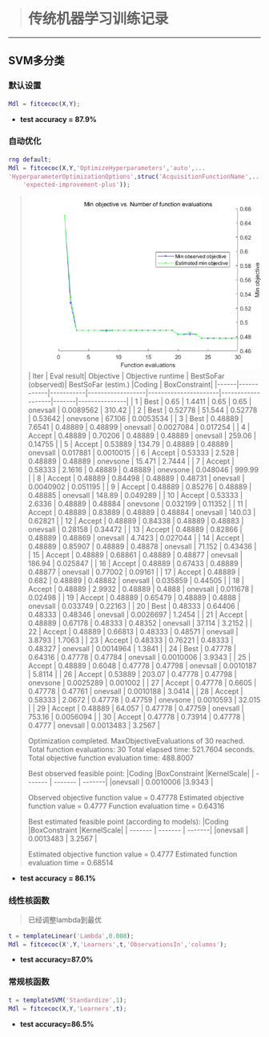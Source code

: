 > # 传统机器学习训练记录
-----------------------------
## SVM多分类
### 默认设置
```matlab
Mdl = fitcecoc(X,Y);
```
- **test accuracy = 87.9%**


### 自动优化
```matlab
rng default;
Mdl = fitcecoc(X,Y,'OptimizeHyperparameters','auto',...
'HyperparameterOptimizationOptions',struc('AcquisitionFunctionName',...
    'expected-improvement-plus'));
```
> ![](autoforparament.png)
> | Iter | Eval result| Objective | Objective runtime | BestSoFar (observed)| BestSoFar (estim.) |Coding | BoxConstraint| 
> |------|------------|-----------|------------------|----------------------|-------------------|-------|---------------|
> |    1 | Best   |       0.65 |     1.4411 |       0.65 |      0.65 |     onevsall |    0.0089562 |       310.42 |
> |    2 | Best   |    0.52778 |     51.544 |    0.52778 |  0.53642 |     onevsone |       67.106 |    0.0053534 |
> |    3 | Best   |    0.48889 |     7.6541 |    0.48889 |    0.48899 |     onevsall |    0.0027084 |     0.017254 |
> |    4 | Accept |    0.48889 |    0.70206 |    0.48889 |    0.48889 |     onevsall |       259.06 |      0.14755 |
> |    5 | Accept |    0.53889 |     134.79 |    0.48889 |    0.48889 |     onevsall |     0.017881 |    0.0010015 |
> |    6 | Accept |    0.53333 |      2.528 |    0.48889 |    0.48889 |     onevsone |       15.471 |       2.7444 |
> |    7 | Accept |    0.58333 |     2.1616 |    0.48889 |    0.48889 |     onevsone |     0.048046 |       999.99 |
> |    8 | Accept |    0.48889 |    0.84498 |    0.48889 |    0.48731 |     onevsall |    0.0040902 |     0.051195 |
> |    9 | Accept |    0.48889 |    0.85276 |    0.48889 |    0.48885 |     onevsall |       148.89 |     0.049289 |
> |   10 | Accept |    0.53333 |     2.6336 |    0.48889 |    0.48884 |     onevsone |     0.032199 |      0.11352 |
> |   11 | Accept |    0.48889 |    0.83889 |    0.48889 |    0.48884 |     onevsall |       140.03 |      0.62821 |
> |   12 | Accept |    0.48889 |    0.84338 |    0.48889 |    0.48883 |     onevsall |      0.28158 |      0.34472 |
> |   13 | Accept |    0.48889 |    0.82866 |    0.48889 |    0.48869 |     onevsall |       4.7423 |     0.027044 |
> |   14 | Accept |    0.48889 |    0.85907 |    0.48889 |    0.48878 |     onevsall |       71.152 |      0.43436 |
> |   15 | Accept |    0.48889 |    0.68861 |    0.48889 |    0.48877 |     onevsall |       186.94 |     0.025847 |
> |   16 | Accept |    0.48889 |    0.67433 |    0.48889 |    0.48877 |     onevsall |      0.77002 |      0.09161 |
> |   17 | Accept |    0.48889 |      0.682 |    0.48889 |    0.48882 |     onevsall |     0.035859 |      0.44505 |
> |   18 | Accept |    0.48889 |     2.9932 |    0.48889 |     0.4888 |     onevsall |     0.011678 |      0.02498 |
> |   19 | Accept |    0.48889 |    0.65479 |    0.48889 |     0.4888 |     onevsall |     0.033749 |      0.22163 |
> |   20 | Best   |    0.48333 |    0.64406 |    0.48333 |    0.48346 |     onevsall |    0.0026697 |       1.2454 |
> |   21 | Accept |    0.48889 |    0.67178 |    0.48333 |    0.48352 |     onevsall |       37.114 |       3.2152 |
> |   22 | Accept |    0.48889 |    0.66813 |    0.48333 |    0.48571 |     onevsall |       3.8793 |       1.7063 |
> |   23 | Accept |    0.48333 |    0.76221 |    0.48333 |    0.48327 |     onevsall |    0.0014964 |       1.3841 |
> |   24 | Best   |    0.47778 |    0.64316 |    0.47778 |    0.47784 |     onevsall |    0.0010006 |       3.9343 |
> |   25 | Accept |    0.48889 |     0.6048 |    0.47778 |    0.47798 |     onevsall |    0.0010187 |       5.8114 |
> |   26 | Accept |    0.53889 |     203.07 |    0.47778 |    0.47798 |     onevsone |    0.0025289 |     0.001002 |
> |   27 | Accept |    0.47778 |     0.6605 |    0.47778 |    0.47761 |     onevsall |    0.0010188 |       3.0414 |
> |   28 | Accept |    0.58333 |     2.0672 |    0.47778 |    0.47759 |     onevsone |    0.0010593 |       32.015 |
> |   29 | Accept |    0.48889 |     64.057 |    0.47778 |    0.47759 |     onevsall |       753.16 |    0.0056094 |
> |   30 | Accept |    0.47778 |    0.73914 |    0.47778 |     0.4777 |     onevsall |    0.0013483 |       3.2567 |
> 
> Optimization completed.
> MaxObjectiveEvaluations of 30 reached.
> Total function evaluations: 30
> Total elapsed time: 521.7604 seconds.
> Total objective function evaluation time: 488.8007
> 
> Best observed feasible point:
> |Coding     |BoxConstraint    |KernelScale|
> | -------  |  -------   | -------|
> |onevsall  |  0.0010006  |3.9343   |  
> 
> Observed objective function value = 0.47778
> Estimated objective function value = 0.4777
> Function evaluation time = 0.64316
> 
> Best estimated feasible point (according to models):
> |Coding     |BoxConstraint    |KernelScale|
> | -------  |  -------   | -------|
> |onevsall   | 0.0013483   |     3.2567     |
> 
> Estimated objective function value = 0.4777
> Estimated function evaluation time = 0.68514
- **test accuracy = 86.1%**
### 线性核函数 
> 已经调整lambda到最优
```matlab
t = templateLinear('Lambda',0.008);
Mdl = fitcecoc(X',Y,'Learners',t,'ObservationsIn','columns');
```
- **test accuracy=87.0%**
### 常规核函数
```matlab
t = templateSVM('Standardize',1);
Mdl = fitcecoc(X,Y,'Learners',t);
```
- **test accuracy=86.5%**

